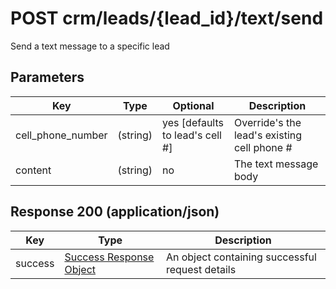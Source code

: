 # POST crm/leads/{lead_id}/text/send

Send a text message to a specific lead

## Parameters

| Key | Type | Optional | Description
| - | - | - | -
| cell_phone_number | (string) | yes [defaults to lead's cell #] | Override's the lead's existing cell phone #
| content | (string) | no | The text message body

## Response 200 (application/json)

| Key | Type | Description
| - | - | -
| success | [Success Response Object](../../../../../objects/SUCCESS_RESPONSE.md) | An object containing successful request details
